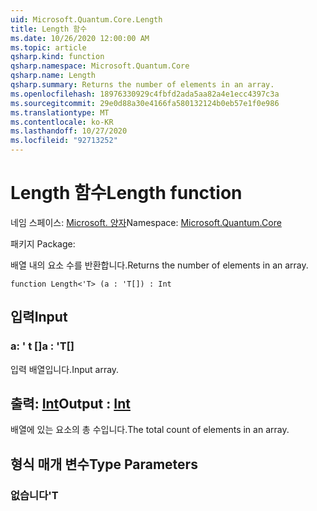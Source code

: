 ```yaml
---
uid: Microsoft.Quantum.Core.Length
title: Length 함수
ms.date: 10/26/2020 12:00:00 AM
ms.topic: article
qsharp.kind: function
qsharp.namespace: Microsoft.Quantum.Core
qsharp.name: Length
qsharp.summary: Returns the number of elements in an array.
ms.openlocfilehash: 18976330929c4fbfd2ada5aa82a4e1ecc4397c3a
ms.sourcegitcommit: 29e0d88a30e4166fa580132124b0eb57e1f0e986
ms.translationtype: MT
ms.contentlocale: ko-KR
ms.lasthandoff: 10/27/2020
ms.locfileid: "92713252"
---
```

# <a name="length-function"></a><span data-ttu-id="48ff9-102">Length 함수</span><span class="sxs-lookup"><span data-stu-id="48ff9-102">Length function</span></span>

<span data-ttu-id="48ff9-103">네임 스페이스: [Microsoft. 양자](xref:Microsoft.Quantum.Core)</span><span class="sxs-lookup"><span data-stu-id="48ff9-103">Namespace: [Microsoft.Quantum.Core](xref:Microsoft.Quantum.Core)</span></span>

<span data-ttu-id="48ff9-104">패키지 [](https://nuget.org/packages/)</span><span class="sxs-lookup"><span data-stu-id="48ff9-104">Package: [](https://nuget.org/packages/)</span></span>


<span data-ttu-id="48ff9-105">배열 내의 요소 수를 반환합니다.</span><span class="sxs-lookup"><span data-stu-id="48ff9-105">Returns the number of elements in an array.</span></span>

```qsharp
function Length<'T> (a : 'T[]) : Int
```


## <a name="input"></a><span data-ttu-id="48ff9-106">입력</span><span class="sxs-lookup"><span data-stu-id="48ff9-106">Input</span></span>

### <a name="a--t"></a><span data-ttu-id="48ff9-107">a: ' t []</span><span class="sxs-lookup"><span data-stu-id="48ff9-107">a : 'T[]</span></span>

<span data-ttu-id="48ff9-108">입력 배열입니다.</span><span class="sxs-lookup"><span data-stu-id="48ff9-108">Input array.</span></span>



## <a name="output--int"></a><span data-ttu-id="48ff9-109">출력: [Int](xref:microsoft.quantum.lang-ref.int)</span><span class="sxs-lookup"><span data-stu-id="48ff9-109">Output : [Int](xref:microsoft.quantum.lang-ref.int)</span></span>

<span data-ttu-id="48ff9-110">배열에 있는 요소의 총 수입니다.</span><span class="sxs-lookup"><span data-stu-id="48ff9-110">The total count of elements in an array.</span></span>

## <a name="type-parameters"></a><span data-ttu-id="48ff9-111">형식 매개 변수</span><span class="sxs-lookup"><span data-stu-id="48ff9-111">Type Parameters</span></span>

### <a name="t"></a><span data-ttu-id="48ff9-112">없습니다</span><span class="sxs-lookup"><span data-stu-id="48ff9-112">'T</span></span>

